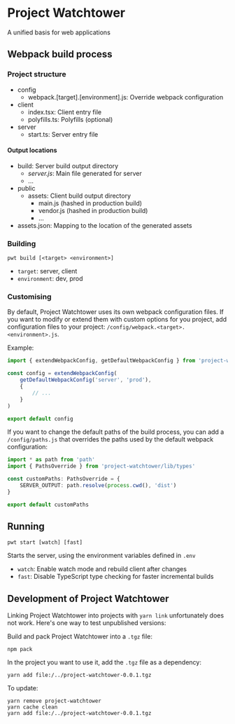 # Project Watchtower

A unified basis for web applications

## Webpack build process

### Project structure

* config
    * webpack.[target].[environment].js: Override webpack configuration
* client
    * index.tsx: Client entry file
    * polyfills.ts: Polyfills (optional)
* server
    * start.ts: Server entry file

#### Output locations

* build: Server build output directory
    * *server.js*: Main file generated for server
    * ...
* public
    * assets: Client build output directory
        * main.js (hashed in production build)
        * vendor.js (hashed in production build)
        * ...
* assets.json: Mapping to the location of the generated assets

### Building

    pwt build [<target> <environment>]

* `target`: server, client
* `environment`: dev, prod

### Customising

By default, Project Watchtower uses its own webpack configuration files. If you want to modify or extend them with custom options for you project, add configuration files to your project: `/config/webpack.<target>.<environment>.js`.

Example:

```ts
import { extendWebpackConfig, getDefaultWebpackConfig } from 'project-watchtower/lib/build'

const config = extendWebpackConfig(
    getDefaultWebpackConfig('server', 'prod'),
    {
        // ...
    }
)

export default config
```

If you want to change the default paths of the build process, you can add a `/config/paths.js` that overrides the paths used by the default webpack configuration:

```ts
import * as path from 'path'
import { PathsOverride } from 'project-watchtower/lib/types'

const customPaths: PathsOverride = {
    SERVER_OUTPUT: path.resolve(process.cwd(), 'dist')
}

export default customPaths
```



## Running

    pwt start [watch] [fast]

Starts the server, using the environment variables defined in `.env`

*   `watch`: Enable watch mode and rebuild client after changes
*   `fast`: Disable TypeScript type checking for faster incremental builds



## Development of Project Watchtower

Linking Project Watchtower into projects with `yarn link` unfortunately does not work. Here's one way to test unpublished versions:

Build and pack Project Watchtower into a `.tgz` file:
```
npm pack
```

In the project you want to use it, add the `.tgz` file as a dependency:
```
yarn add file:/../project-watchtower-0.0.1.tgz
```

To update:
```
yarn remove project-watchtower
yarn cache clean
yarn add file:/../project-watchtower-0.0.1.tgz
```
